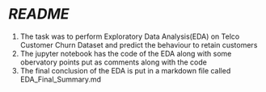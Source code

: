 # ***README***

1. The task was to perform Exploratory Data Analysis(EDA) on Telco Customer Churn Dataset and predict the behaviour to retain customers
2. The jupyter notebook has the code of the EDA along with some obervatory points put as comments along with the code
3. The final conclusion of the EDA is put in a markdown file called EDA_Final_Summary.md
